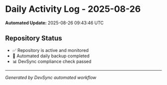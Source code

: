 # Daily Activity Log - 2025-08-26

**Automated Update:** 2025-08-26 09:43:46 UTC

## Repository Status
- ✅ Repository is active and monitored
- 🔄 Automated daily backup completed
- 📊 DevSync compliance check passed

---
*Generated by DevSync automated workflow*
